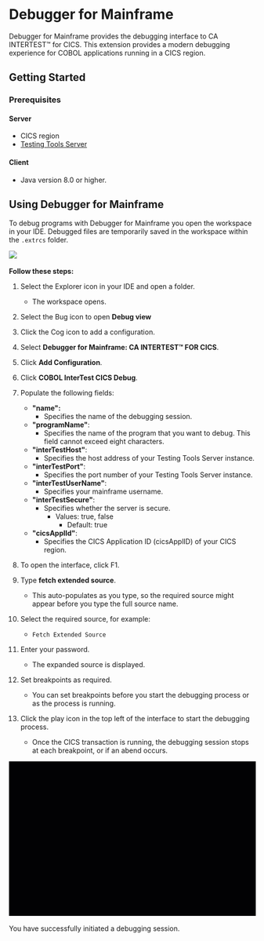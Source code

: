 # Debugger for Mainframe

Debugger for Mainframe provides the debugging interface to CA INTERTEST™ for CICS. This extension provides a modern debugging experience for COBOL applications running in a CICS region.

## Getting Started

### Prerequisites

#### Server
- CICS region
- [Testing Tools Server](http://techdocs.broadcom.com/content/broadcom/techdocs/us/en/ca-mainframe-software/devops/ca-intertest-and-ca-symdump/11-0/installing/install-testing-tools-server.html)

#### Client
- Java version 8.0 or higher.

## Using Debugger for Mainframe

To debug programs with Debugger for Mainframe you open the workspace in your IDE. Debugged files are temporarily saved in the workspace within the ``` .extrcs ``` folder.

![](https://raw.githubusercontent.com/zimlu02/Debugger-for-Mainframe-about/master/Setup%20and%20config%20blurred.gif)

**Follow these steps:**

1. Select the Explorer icon in your IDE and open a folder.
    - The workspace opens.

2. Select the Bug icon to open **Debug view**

3. Click the Cog icon to add a configuration.

4. Select **Debugger for Mainframe: CA INTERTEST™ FOR CICS**.

5. Click **Add Configuration**.

6. Click **COBOL InterTest CICS Debug**.

7. Populate the following fields:

    - **"name":**
        - Specifies the name of the debugging session.      
    - **"programName"**:
        - Specifies the name of the program that you want to debug. This field cannot exceed eight characters.       
    - **"interTestHost"**:
        - Specifies the host address of your Testing Tools Server instance.
    - **"interTestPort"**:
        - Specifies the port number of your Testing Tools Server instance.
    - **"interTestUserName"**:
        - Specifies your mainframe username.
    - **"interTestSecure"**:
        - Specifies whether the server is secure.
            - Values: true, false
                - Default: true
    - **"cicsApplId"**:
        - Specifies the CICS Application ID (cicsApplID) of your CICS region.

8. To open the interface, click F1.

9. Type **fetch extended source**.
    - This auto-populates as you type, so the required source might appear before you type the full source name.
   
10. Select the required source, for example:
    - ``` Fetch Extended Source ```

11. Enter your password.
    - The expanded source is displayed.

12. Set breakpoints as required.
    - You can set breakpoints before you start the debugging process or as the process is running.

13. Click the play icon in the top left of the interface to start the debugging process.
    - Once the CICS transaction is running, the debugging session stops at each breakpoint, or if an abend occurs.
    
![](https://raw.githubusercontent.com/zimlu02/Debugger-for-Mainframe-about/master/Breakpoints.gif)
    
You have successfully initiated a debugging session.
